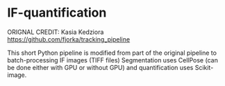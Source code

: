 # IF-quantification

ORIGNAL CREDIT: Kasia Kedziora https://github.com/fjorka/tracking_pipeline

This short Python pipeline is modified from part of the original pipeline to batch-processing IF images (TIFF files)
Segmentation uses CellPose (can be done either with GPU or without GPU) and quantification uses Scikit-image.
